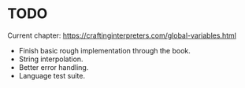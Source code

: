 # TODO

Current chapter: <https://craftinginterpreters.com/global-variables.html>

- Finish basic rough implementation through the book.
- String interpolation.
- Better error handling.
- Language test suite.
